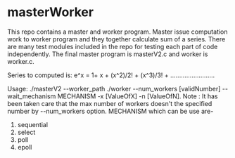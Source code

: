 # masterWorker
This repo contains a master and worker program. Master issue computation work to worker program and they together calculate sum of a series.
There are many test modules included in the repo for testing each part of code independently.
The final master program is masterV2.c and worker is worker.c.

Series to computed is: e^x = 1+ x + (x^2)/2! + (x^3)/3! + .........................

Usage: ./masterV2 --worker_path ./worker --num_workers [validNumber] --wait_mechanism MECHANISM -x [ValueOfX] -n [ValueOfN].
Note : It has been taken care that the max number of workers doesn't the specified number by --num_workers option.
MECHANISM which can be use are-
  1. sequential
  2. select
  3. poll
  4. epoll


